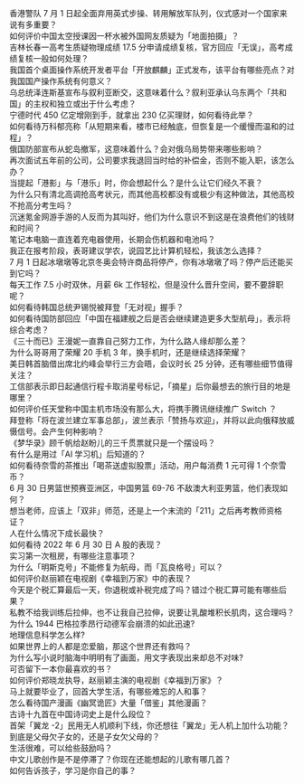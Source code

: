 香港警队 7 月 1 日起全面弃用英式步操、转用解放军队列，仪式感对一个国家来说有多重要？  
如何评价中国太空授课因一杯水被外国网友质疑为「地面拍摄」？  
吉林长春一高考生质疑物理成绩 17.5 分申请成绩复核，官方回应「无误」，高考成绩复核一般如何处理？  
我国首个桌面操作系统开发者平台「开放麒麟」正式发布，该平台有哪些亮点？对我国国产操作系统有何意义？  
乌总统泽连斯基宣布与叙利亚断交，这意味着什么？叙利亚承认乌东两个「共和国」的主权和独立或出于什么考虑？  
宁德时代 450 亿定增刚到手，就拿出 230 亿买理财，如何看待此举？  
如何看待万科郁亮称「从短期来看，楼市已经触底，但恢复是一个缓慢而温和的过程」？  
俄国防部宣布从蛇岛撤军️，这意味着什么？会对俄乌局势带来哪些影响？  
再次面试五年前的公司，公司要求我退回当时给的补偿金，否则不能入职，该怎么办？  
当提起「港影」与「港乐」时，你会想起什么？是什么让它们经久不衰？  
为什么只有清北高调抢高考状元，而其他高校都没有或极少有这种做法，其他高校不抢高分考生吗？  
沉迷氪金网游手游的人反而为其叫好，他们为什么意识不到这是在浪费他们的钱财和时间？  
笔记本电脑一直连着充电器使用，长期会伤机器和电池吗？  
我正在报考阶段，表哥建议学农，说园艺比计算机轻松，我该怎么选择？  
7 月 1 日起冰墩墩等北京冬奥会特许商品将停产，你有冰墩墩了吗？停产后还能买到它吗？  
每天工作 7.5 小时双休，月薪 6k 工作轻松，但是没什么晋升空间，要不要辞职呢？  
如何看待韩国总统尹锡悦被拜登「无对视」握手？  
如何看待国防部回应「中国在福建舰之后是否会继续建造更多大型航母」，表示将综合考虑？  
《三十而已》王漫妮一直靠自己努力工作，为什么路人缘却那么差？  
为什么哥哥用了荣耀 20 手机 3 年，换手机时，还是继续选择荣耀？  
美日韩首脑借出席北约峰会举行三方会晤，会议时长 25 分钟，还有哪些细节值得关注？  
工信部表示即日起通信行程卡取消星号标记，「摘星」后你最想去的旅行目的地是哪里？  
如何评价任天堂称中国主机市场没有那么大，将携手腾讯继续推广 Switch ？  
拜登称「将在波兰建立军事总部」，波兰表示「赞扬与欢迎」，并将以此向俄释放威慑信号。会产生何种影响？  
《梦华录》顾千帆给赵盼儿的三千贯票就只是一个摆设吗？  
有什么是用过「AI 学习机」后知道的？  
如何看待奈雪的茶推出「喝茶送虚拟股票」活动，用户每消费 1 元可得 1 个奈雪币？  
6 月 30 日男篮世预赛亚洲区，中国男篮 69-76 不敌澳大利亚男篮，他们表现如何？  
想当老师，应该上「双非」师范，还是上一个末流的「211」之后再考教师资格证？  
人在什么情况下成长最快？  
如何看待 2022 年 6 月 30 日 A 股的表现？  
实习第一次租房，有哪些注意事项？  
为什么「明斯克号」不能修复为航母，而「瓦良格号」可以？  
如何评价赵丽颖在电视剧《幸福到万家》中的表现？  
今天是个税汇算最后一天，你退税或补税完成了吗？错过个税汇算可能有哪些后果？  
私教不给我训练后拉伸，也不让我自己拉伸，说要让乳酸堆积长肌肉，这合理吗？  
为什么 1944 巴格拉季昂行动德军会崩溃的如此迅速?  
地理信息科学怎么样?  
如果世界上的人都是恋爱脑，那这个世界还有救吗？  
为什么写小说时脑海中明明有了画面，用文字表现出来却总不对味?  
可否留下一本你最喜欢的书？  
如何评价郑晓龙执导，赵丽颖主演的电视剧《幸福到万家》？  
马上就要毕业了，回首大学生活，有哪些难忘的人和事？  
怎么看待国产漫画《幽冥诡匠》大量「借鉴」其他漫画？  
古诗十九首在中国诗词史上是什么段位？  
首架「翼龙 -2」民用无人机顺利下线，你还想往「翼龙」无人机上加什么功能？  
到底是父母欠子女的，还是子女欠父母的？  
生活很难，可以给些鼓励吗？  
中文儿歌创作是不是停滞了？你现在还能想起的儿歌有哪几首？  
如何告诉孩子，学习是你自己的事？  
